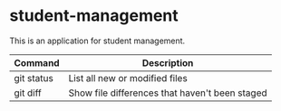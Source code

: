 # student-management
This is an application for student management.

| Command | Description |
| --- | --- |
| git status | List all new or modified files |
| git diff | Show file differences that haven't been staged |
